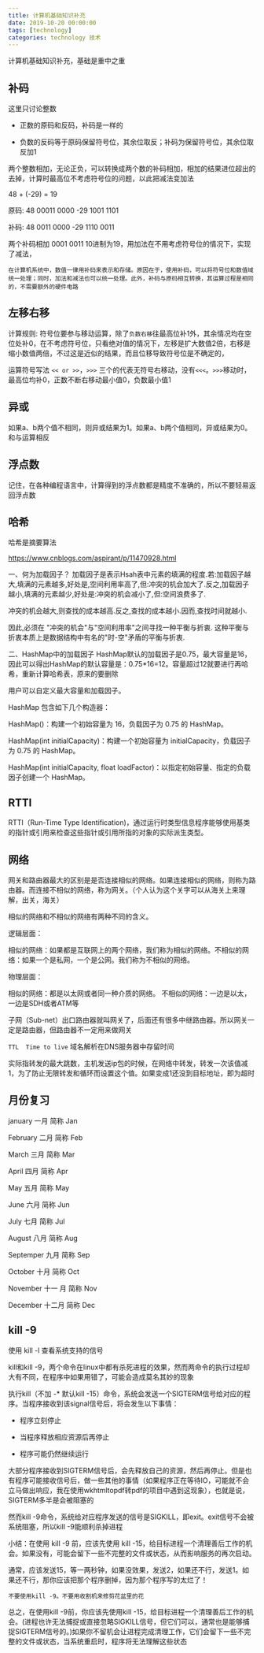 ```yaml
---
title: 计算机基础知识补充
date: 2019-10-20 00:00:00
tags: [technology]
categories: technology 技术
---
```


计算机基础知识补充，基础是重中之重

<!-- more -->

## 补码

这里只讨论整数

- 正数的原码和反码，补码是一样的

- 负数的反码等于原码保留符号位，其余位取反；补码为保留符号位，其余位取反加1

两个整数相加，无论正负，可以转换成两个数的补码相加，相加的结果进位超出的去掉，计算时最高位不考虑符号位的问题，以此把减法变加法

48 + (-29) = 19

原码:
48   00011 0000
-29  1001  1101

补码:
48   0011  0000
-29  1110  0011

两个补码相加  0001 0011  10进制为19，用加法在不用考虑符号位的情况下，实现了减法，

`在计算机系统中，数值一律用补码来表示和存储。原因在于，使用补码，可以将符号位和数值域统一处理；同时，加法和减法也可以统一处理。此外，补码与原码相互转换，其运算过程是相同的，不需要额外的硬件电路`

## 左移右移

计算规则: 符号位要参与移动运算，除了`负数右移`往最高位补1外，其余情况均在空位处补0，在不考虑符号位，只看绝对值的情况下，左移是扩大数值2倍，右移是缩小数值两倍，不过这是近似的结果，而且位移导致符号位是不确定的，

运算符号写法 `<< or >>`，`>>>` 三个的代表无符号右移动，没有`<<<`。`>>>`移动时，最高位均补0，正数不断右移动最小值0，负数最小值1

## 异或

如果a、b两个值不相同，则异或结果为1。如果a、b两个值相同，异或结果为0。和与运算相反

## 浮点数

记住，在各种编程语言中，计算得到的浮点数都是精度不准确的，所以不要轻易返回浮点数

## 哈希

哈希是摘要算法

https://www.cnblogs.com/aspirant/p/11470928.html

一、何为加载因子？
加载因子是表示Hsah表中元素的填满的程度.若:加载因子越大,填满的元素越多,好处是,空间利用率高了,但:冲突的机会加大了.反之,加载因子越小,填满的元素越少,好处是:冲突的机会减小了,但:空间浪费多了.


冲突的机会越大,则查找的成本越高.反之,查找的成本越小.因而,查找时间就越小. 

因此,必须在 "冲突的机会"与"空间利用率"之间寻找一种平衡与折衷. 这种平衡与折衷本质上是数据结构中有名的"时-空"矛盾的平衡与折衷.

二、HashMap中的加载因子
HashMap默认的加载因子是0.75，最大容量是16，因此可以得出HashMap的默认容量是：0.75*16=12。容量超过12就要进行再哈希，重新计算哈希表，原来的要删除

用户可以自定义最大容量和加载因子。


HashMap 包含如下几个构造器：

HashMap()：构建一个初始容量为 16，负载因子为 0.75 的 HashMap。

HashMap(int initialCapacity)：构建一个初始容量为 initialCapacity，负载因子为 0.75 的 HashMap。

HashMap(int initialCapacity, float loadFactor)：以指定初始容量、指定的负载因子创建一个 HashMap。

## RTTI

RTTI（Run-Time Type Identification)，通过运行时类型信息程序能够使用基类的指针或引用来检查这些指针或引用所指的对象的实际派生类型。

## 网络

网关和路由器最大的区别是是否连接相似的网络。如果连接相似的网络，则称为路由器。而连接不相似的网络，称为网关。（个人认为这个关字可以从海关上来理解，出关，海关）

相似的网络和不相似的网络有两种不同的含义。

逻辑层面：

相似的网络：如果都是互联网上的两个网络，我们称为相似的网络。不相似的网络：如果一个是私网，一个是公网。我们称为不相似的网络。

物理层面：

相似的网络：都是以太网或者同一种介质的网络。
不相似的网络：一边是以太，一边是SDH或者ATM等

子网（Sub-net）出口路由器就叫网关了，后面还有很多中继路由器。所以网关一定是路由器，但路由器不一定用来做网关

`TTL  Time to live` 域名解析在DNS服务器中存留时间        

实际指转发的最大跳数，主机发送ip包的时候，在网络中转发，转发一次该值减1，为了防止无限转发和循环而设置这个值。如果变成1还没到目标地址，即为超时

## 月份复习

january 一月 简称 Jan

February 二月 简称 Feb

March 三月 简称 Mar

April 四月 简称 Apr

May 五月 简称 May

June 六月 简称 Jun

July 七月 简称 Jul

August 八月 简称 Aug

Septemper 九月 简称 Sep

October 十月 简称 Oct

November 十一 月 简称 Nov

December 十二月 简称 Dec

## kill -9

使用 kill -l 查看系统支持的信号

kill和kill -9，两个命令在linux中都有杀死进程的效果，然而两命令的执行过程却大有不同，在程序中如果用错了，可能会造成莫名其妙的现象

执行kill（不加 -* 默认kill -15）命令，系统会发送一个SIGTERM信号给对应的程序。当程序接收到该signal信号后，将会发生以下事情：

- 程序立刻停止

- 当程序释放相应资源后再停止

- 程序可能仍然继续运行

大部分程序接收到SIGTERM信号后，会先释放自己的资源，然后再停止。但是也有程序可能接收信号后，做一些其他的事情（如果程序正在等待IO，可能就不会立马做出响应，我在使用wkhtmltopdf转pdf的项目中遇到这现象），也就是说，SIGTERM多半是会被阻塞的

然而kill -9命令，系统给对应程序发送的信号是SIGKILL，即exit。exit信号不会被系统阻塞，所以kill -9能顺利杀掉进程

小结：在使用 kill -9 前，应该先使用 kill -15，给目标进程一个清理善后工作的机会。如果没有，可能会留下一些不完整的文件或状态，从而影响服务的再次启动。

通常，应该发送15，等一两秒钟，如果没效果，发送2，如果还不行，发送1。如果还不行，那你应该把那个程序删掉，因为那个程序写的太烂了！

`不要使用kill -9。不要用收割机来修剪花盆里的花`

总之，在使用kill -9前，你应该先使用kill -15，给目标进程一个清理善后工作的机会。(进程也许无法捕捉或直接忽略SIGKILL信号，但它们可以，通常也是能够捕捉SIGTERM信号的。)如果你不留机会让进程完成清理工作，它们会留下一些不完整的文件或状态，当系统重启时，程序将无法理解这些状态
